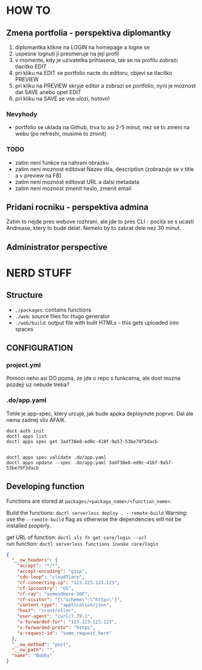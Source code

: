 # HOW TO

## Zmena portfolia - perspektiva diplomantky
1. diplomantka klikne na LOGIN na homepage a logne se
2. uspesne lognuti ji presmeruje na jeji profil
3. v momente, kdy je uzivatelka prihlasena, tak se na profilu zobrazi tlacitko EDIT
4. pri kliku na EDIT se portfolio nacte do editoru, objevi se tlacitko PREVIEW
5. pri kliku na PREVIEW skryje editor a zobrazi se portfolio, nyni je moznost dat SAVE anebo opet EDIT
6. pri kliku na SAVE se vse ulozi, hotovo!


### Nevyhody
- portfolio se uklada na Github, trva to asi 2-5 minut, nez se to zmeni na webu (po refreshi, musime to zminit)

### TODO
- zatim neni funkce na nahrani obrazku
- zatim neni moznost editovat Nazev dila, description (zobrazuje se v title a v preview na FB)
- zatim neni moznost editovat URL a dalsi metadata
- zatim neni moznost zmenit heslo, zmenit email

## Pridani rocniku - perspektiva admina
Zatim to nejde pres webove rozhrani, ale jde to pres CLI - pocita se s ucasti Andrease, ktery to bude delat.
Nemelo by to zabrat dele nez 30 minut.


## Administrator perspective


# NERD STUFF

## Structure

- `./packages`: contains functions
- `./web`: source files for Hugo generator
- `./web/build`: output file with built HTMLs - this gets uploaded into spaces



## CONFIGURATION

### project.yml

Pomoci neho asi DO pozna, ze jde o repo s funkcema, ale dost mozna pozdeji uz nebude treba?

### .do/app.yaml

Tohle je app-spec, ktery urcuje, jak bude appka deploynute poprve.
Dal ale nema zadnej vliv AFAIK.

```
doct auth init
doctl apps list
doctl apps spec get 3adf38e8-ed0c-418f-9a57-53be79f3dacb


doctl apps spec validate .do/app.yaml
doctl apps update --spec .do/app.yaml 3adf38e8-ed0c-418f-9a57-53be79f3dacb
```

## Developing function

Functions are stored at `packages/<packaga_name>/<function_name>`.

Build the functions: `doctl serverless deploy . --remote-build`
Warning: use the `--remote-build` flag as otherwise the dependencies will not be installed properly.


get URL of function: `doctl sls fn get core/login --url`  
run function: `doctl serverless functions invoke core/login`


```json
{
  "__ow_headers": {
    "accept": "*/*",
    "accept-encoding": "gzip",
    "cdn-loop": "cloudflare",
    "cf-connecting-ip": "123.123.123.123",
    "cf-ipcountry": "US",
    "cf-ray": "someidhere-SOF",
    "cf-visitor": "{\"scheme\":\"https\"}",
    "content-type": "application/json",
    "host": "ccontroller",
    "user-agent": "curl/7.79.1",
    "x-forwarded-for": "123.123.123.123",
    "x-forwarded-proto": "https",
    "x-request-id": "some_request_here"
  },
  "__ow_method": "post",
  "__ow_path": "",
  "name": "Bobby"
}
```